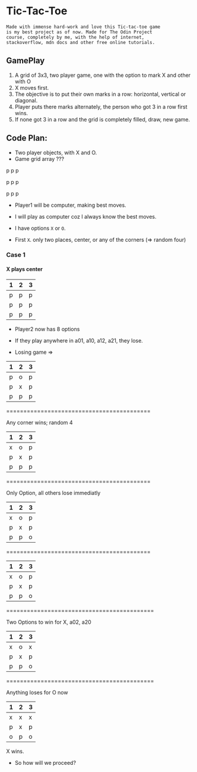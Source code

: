 # Tic-Tac-Toe

    Made with immense hard-work and love this Tic-tac-toe game 
    is my best project as of now. Made for The Odin Project 
    course, completely by me, with the help of internet, 
    stackoverflow, mdn docs and other free online tutorials.


## GamePlay

1. A grid of 3x3, two player game, one with the option to mark X and other with O
2. X moves first. 
3. The objective is to put their own marks in a row: horizontal, vertical or diagonal.
4. Player puts there marks alternately, the person who got 3 in a row first wins.
5. If none got 3 in a row and the grid is completely filled, draw, new game.


## Code Plan:

* Two player objects, with X and O.
* Game grid array ???

p   p   p

p   p   p   

p   p   p

* Player1 will be computer, making best moves.
* I will play as computer coz I always know the best moves.
* I have options `X` or `O`.

* First `X`. only two places, center, or any of the corners (=> random four)

### Case 1
#### X plays center

| 1 | 2 | 3 |     
|---|---|---|     
| p | p | p |     
| p | p | p |
| p | p | p |


* Player2 now has 8 options
* If they play anywhere in a01, a10, a12, a21, they lose.

* Losing game =>

| 1 | 2 | 3 |     
|---|---|---|     
| p | o | p |     
| p | x | p |
| p | p | p |

==========================================

Any corner wins; random 4

| 1 | 2 | 3 |     
|---|---|---|     
| x | o | p |     
| p | x | p |
| p | p | p |

==========================================

Only Option, all others lose immediatly

| 1 | 2 | 3 |     
|---|---|---|     
| x | o | p |     
| p | x | p |
| p | p | o |   

==========================================

| 1 | 2 | 3 |
|---|---|---|
| x | o | p |
| p | x | p |
| p | p | o |

===========================================

Two Options to win for X, a02, a20

| 1 | 2 | 3 |
|---|---|---|
| x | o | x |
| p | x | p |
| p | p | o |

===========================================

Anything loses for O now

| 1 | 2 | 3 |
|---|---|---|
| x | x | x |
| p | x | p |
| o | p | o |

X wins.

* So how will we proceed?

